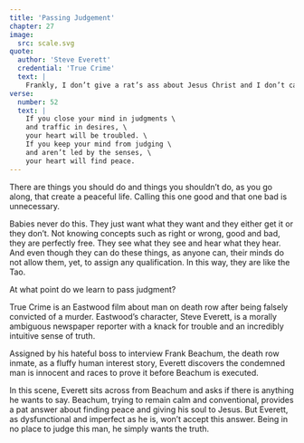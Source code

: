 ```yaml
---
title: 'Passing Judgement'
chapter: 27
image:
  src: scale.svg
quote:
  author: 'Steve Everett'
  credential: 'True Crime'
  text: |
    Frankly, I don’t give a rat’s ass about Jesus Christ and I don’t care about justice in this world, or the next. I don’t even care what’s right or wrong. I never have.
verse:
  number: 52
  text: |
    If you close your mind in judgments \
    and traffic in desires, \
    your heart will be troubled. \
    If you keep your mind from judging \
    and aren’t led by the senses, \
    your heart will find peace.
---
```


There are things you should do and things you shouldn’t do, as you go along,
that create a peaceful life.
Calling this one good and that one bad is unnecessary.

Babies never do this.
They just want what they want and they either get it or they don’t.
Not knowing concepts such as right or wrong, good and bad,
they are perfectly free. They see what they see and hear what they hear.
And even though they can do these things, as anyone can,
their minds do not allow them, yet, to assign any qualification.
In this way, they are like the Tao.

At what point do we learn to pass judgment?

True Crime is an Eastwood film about man on death row after
being falsely convicted of a murder. Eastwood’s character,
Steve Everett,
is a morally ambiguous newspaper reporter with a knack for trouble
and an incredibly intuitive sense of truth.

Assigned by his hateful boss to interview Frank Beachum,
the death row inmate, as a fluffy human interest story,
Everett discovers the condemned man is innocent and races
to prove it before Beachum is executed.

In this scene,
Everett sits across from Beachum and asks if there is anything he wants to say.
Beachum, trying to remain calm and conventional,
provides a pat answer about finding peace and giving his soul to Jesus.
But Everett, as dysfunctional and imperfect as he is, won’t accept this answer.
Being in no place to judge this man, he simply wants the truth.
